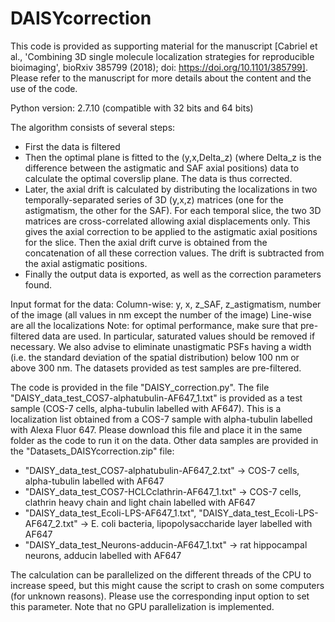 # DAISYcorrection

This code is provided as supporting material for the manuscript [Cabriel et al., 'Combining 3D single molecule localization strategies for reproducible bioimaging', bioRxiv 385799 (2018); doi: https://doi.org/10.1101/385799]. Please refer to the manuscript for more details about the content and the use of the code.

Python version: 2.7.10 (compatible with 32 bits and 64 bits)

The algorithm consists of several steps:
- First the data is filtered
- Then the optimal plane is fitted to the (y,x,Delta_z) (where Delta_z is the difference between the astigmatic and SAF axial positions) data to calculate the optimal coverslip plane. The data is thus corrected.
- Later, the axial drift is calculated by distributing the localizations in two temporally-separated series of 3D (y,x,z) matrices (one for the astigmatism, the other for the SAF). For each temporal slice, the two 3D matrices are cross-correlated allowing axial displacements only. This gives the axial correction to be applied to the astigmatic axial positions for the slice. Then the axial drift curve is obtained from the concatenation of all these correction values. The drift is subtracted from the axial astigmatic positions.
- Finally the output data is exported, as well as the correction parameters found.

Input format for the data:
Column-wise: y, x, z_SAF, z_astigmatism, number of the image (all values in nm except the number of the image)
Line-wise are all the localizations
Note: for optimal performance, make sure that pre-filtered data are used. In particular, saturated values should be removed if necessary. We also advise to eliminate unastigmatic PSFs having a width (i.e. the standard deviation of the spatial distribution) below 100 nm or above 300 nm. The datasets provided as test samples are pre-filtered.

The code is provided in the file "DAISY_correction.py".
The file "DAISY_data_test_COS7-alphatubulin-AF647_1.txt" is provided as a test sample (COS-7 cells, alpha-tubulin labelled with AF647). This is a localization list obtained from a COS-7 sample with alpha-tubulin labelled with Alexa Fluor 647.
Please download this file and place it in the same folder as the code to run it on the data.
Other data samples are provided in the "Datasets_DAISYcorrection.zip" file:
- "DAISY_data_test_COS7-alphatubulin-AF647_2.txt" -> COS-7 cells, alpha-tubulin labelled with AF647
- "DAISY_data_test_COS7-HCLCclathrin-AF647_1.txt" -> COS-7 cells, clathrin heavy chain and light chain labelled with AF647
- "DAISY_data_test_Ecoli-LPS-AF647_1.txt", "DAISY_data_test_Ecoli-LPS-AF647_2.txt" -> E. coli bacteria, lipopolysaccharide layer labelled with AF647
- "DAISY_data_test_Neurons-adducin-AF647_1.txt" -> rat hippocampal neurons, adducin labelled with AF647

The calculation can be parallelized on the different threads of the CPU to increase speed, but this might cause the script to crash on some computers (for unknown reasons). Please use the corresponding input option to set this parameter. Note that no GPU parallelization is implemented.
